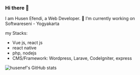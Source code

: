 ### Hi there 👋

I am Husen Efendi, a Web Developer.
🔭 I’m currently working on Softwareseni - Yogyakarta 

my Stacks:
- Vue js, react js
- react native
- php, nodejs
- CMS/Framework: Wordpress, Larave, CodeIgniter, express

![husenef's GitHub stats](https://github-readme-stats.vercel.app/api?username=husenef&show_icons=true&theme=radical)

<!--
**husenEF/husenEF** is a ✨ _special_ ✨ repository because its `README.md` (this file) appears on your GitHub profile.

Here are some ideas to get you started:

- 🔭 I’m currently working on ...
- 🌱 I’m currently learning ...
- 👯 I’m looking to collaborate on ...
- 🤔 I’m looking for help with ...
- 💬 Ask me about ...
- 📫 How to reach me: ...
- 😄 Pronouns: ...
- ⚡ Fun fact: ...
-->
